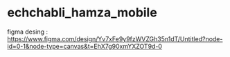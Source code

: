 # echchabli_hamza_mobile


figma desing : https://www.figma.com/design/Yv7xFe9y9fzWVZGh35n1dT/Untitled?node-id=0-1&node-type=canvas&t=EhX7g90xmYXZOT9d-0
